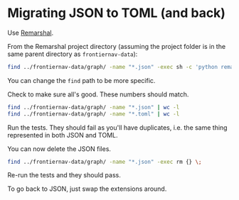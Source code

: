 # Migrating JSON to TOML (and back)

Use [Remarshal](https://github.com/dbohdan/remarshal).

From the Remarshal project directory (assuming the project folder is in the same parent directory as `frontiernav-data`):

```sh
find ../frontiernav-data/graph/ -name "*.json" -exec sh -c 'python remarshal.py -if json -of toml "$0" -o "${0%.json}.toml"' {} \;
```

You can change the `find` path to be more specific.

Check to make sure all's good. These numbers should match.

```sh
find ../frontiernav-data/graph/ -name "*.json" | wc -l
find ../frontiernav-data/graph/ -name "*.toml" | wc -l
```

Run the tests. They should fail as you'll have duplicates, i.e. the same thing represented in both JSON and TOML.

You can now delete the JSON files.

```sh
find ../frontiernav-data/graph/ -name "*.json" -exec rm {} \;
```

Re-run the tests and they should pass.

To go back to JSON, just swap the extensions around.
